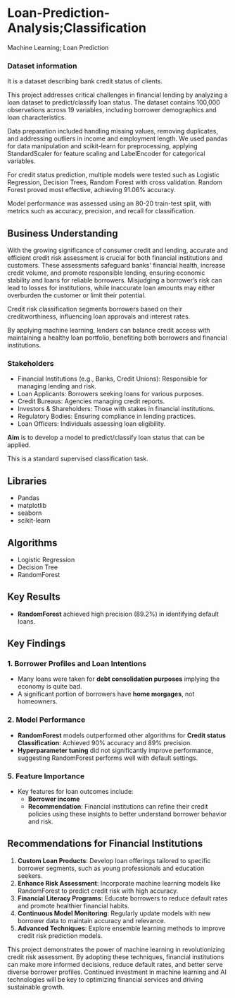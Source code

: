 # Loan-Prediction-Analysis;Classification
Machine Learning; Loan Prediction 
### Dataset information
It is a dataset describing bank credit status of clients.

This project addresses critical challenges in financial lending by analyzing a loan dataset to predict/classify loan status. The dataset contains 100,000 observations across 19 variables, including borrower demographics and loan characteristics.

Data preparation included handling missing values, removing duplicates, and addressing outliers in income and employment length. We used pandas for data manipulation and scikit-learn for preprocessing, applying StandardScaler for feature scaling and LabelEncoder for categorical variables.

For credit status prediction, multiple models were tested such as Logistic Regression, Decision Trees, Random Forest with cross validation. Random Forest proved most effective, achieving 91.06% accuracy. 

Model performance was assessed using an 80-20 train-test split, with metrics such as accuracy, precision, and recall for classification.


## Business Understanding
With the growing significance of consumer credit and lending, accurate and efficient credit risk assessment is crucial for both financial institutions and customers. These assessments safeguard banks' financial health, increase credit volume, and promote responsible lending, ensuring economic stability and loans for reliable borrowers. Misjudging a borrower’s risk can lead to losses for institutions, while inaccurate loan amounts may either overburden the customer or limit their potential.

Credit risk classification segments borrowers based on their creditworthiness, influencing loan approvals and interest rates. 

By applying machine learning, lenders can balance credit access with maintaining a healthy loan portfolio, benefiting both borrowers and financial institutions.


### Stakeholders
- Financial Institutions (e.g., Banks, Credit Unions): Responsible for managing lending and risk.
- Loan Applicants: Borrowers seeking loans for various purposes.
- Credit Bureaus: Agencies managing credit reports.
- Investors & Shareholders: Those with stakes in financial institutions.
- Regulatory Bodies: Ensuring compliance in lending practices.
- Loan Officers: Individuals assessing loan eligibility.


**Aim** is to develop a model to predict/classify loan status that can be applied.

This is a standard supervised classification task.

## Libraries 
* Pandas
* matplotlib
* seaborn
* scikit-learn

## Algorithms
* Logistic Regression
* Decision Tree
* RandomForest

## Key Results

- **RandomForest** achieved high precision (89.2%) in identifying default loans.

## Key Findings

### 1. Borrower Profiles and Loan Intentions
- Many loans were taken for **debt consolidation purposes** implying the economy is quite bad.
- A significant portion of borrowers have **home morgages**, not homeowners.

### 2. Model Performance
- **RandomForest** models outperformed other algorithms for  **Credit status Classification**: Achieved 90% accuracy and 89% precision.
- **Hyperparameter tuning** did not significantly improve performance, suggesting RandomForest performs well with default settings.

### 5. Feature Importance
- Key features for loan outcomes include:
  - **Borrower income**
  - **Recommendation**: Financial institutions can refine their credit policies using these insights to better understand borrower behavior and risk.

## Recommendations for Financial Institutions
1. **Custom Loan Products**: Develop loan offerings tailored to specific borrower segments, such as young professionals and education seekers.
2. **Enhance Risk Assessment**: Incorporate machine learning models like RandomForest to predict credit risk with high accuracy.
3. **Financial Literacy Programs**: Educate borrowers to reduce default rates and promote healthier financial habits.
4. **Continuous Model Monitoring**: Regularly update models with new borrower data to maintain accuracy and relevance.
5. **Advanced Techniques**: Explore ensemble learning methods to improve credit risk prediction models.

This project demonstrates the power of machine learning in revolutionizing credit risk assessment. By adopting these techniques, financial institutions can make more informed decisions, reduce default rates, and better serve diverse borrower profiles. Continued investment in machine learning and AI technologies will be key to optimizing financial services and driving sustainable growth.
